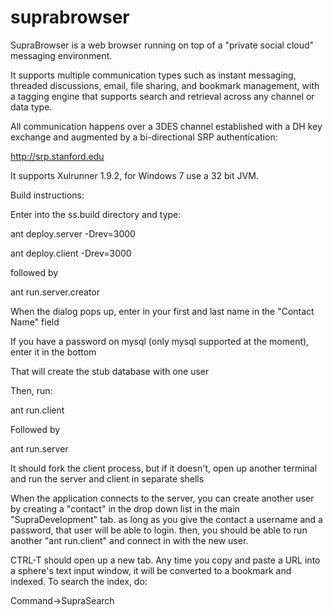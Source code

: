 suprabrowser
============

SupraBrowser is a web browser running on top of a "private social cloud" messaging environment.

It supports multiple communication types such as instant messaging, threaded discussions, email, file sharing, and bookmark management, with a tagging engine that supports search and retrieval across any channel or data type.

All communication happens over a 3DES channel established with a DH key exchange and augmented by a bi-directional SRP authentication:

http://srp.stanford.edu

It supports Xulrunner 1.9.2, for Windows 7 use a 32 bit JVM.

Build instructions:

Enter into the ss.build directory and type:

ant deploy.server -Drev=3000

ant deploy.client -Drev=3000

followed by

ant run.server.creator

When the dialog pops up, enter in your first and last name in the "Contact Name" field

If you have a password on mysql (only mysql supported at the moment), enter it in the bottom

That will create the stub database with one user

Then, run:

ant run.client

Followed by

ant run.server

It should fork the client process, but if it doesn't, open up another terminal and run the server and client in separate shells

When the application connects to the server, you can create another user by creating a "contact" in the drop down list in the main "SupraDevelopment" tab.
as long as you give the contact a username and a password, that user will be able to login. then, you should be able to run another "ant run.client" and connect in with the new user.

CTRL-T should open up a new tab. Any time you copy and paste a URL into a sphere's text input window, it will be converted to a bookmark and indexed. To search the index, do:

Command->SupraSearch

